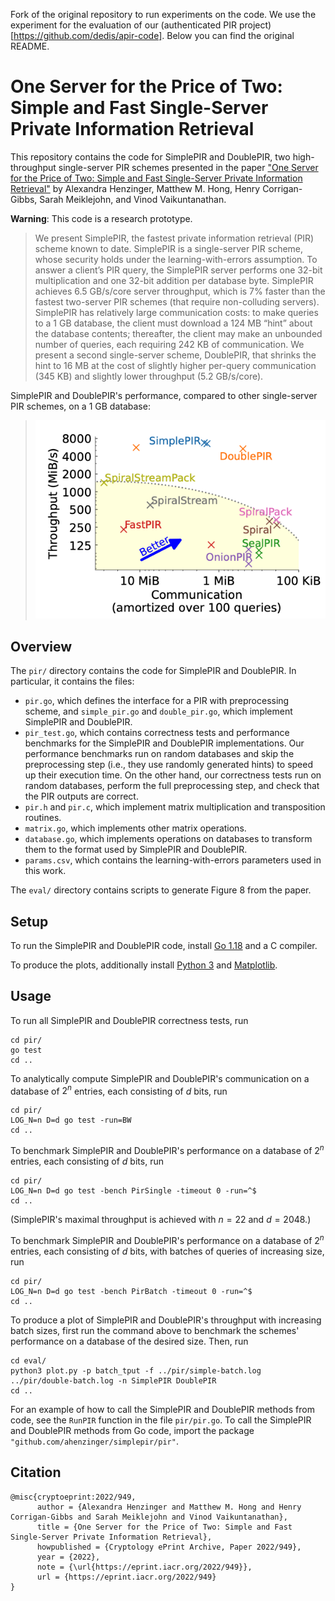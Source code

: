 Fork of the original repository to run experiments on the code. 
We use the experiment for the evaluation of 
our (authenticated PIR project)[https://github.com/dedis/apir-code].
Below you can find the original README.

# One Server for the Price of Two: Simple and Fast Single-Server Private Information Retrieval

This repository contains the code for SimplePIR and DoublePIR, two high-throughput single-server PIR schemes presented in the paper ["One Server for the Price of Two: Simple and Fast Single-Server Private Information Retrieval"](https://eprint.iacr.org/2022/949) by Alexandra Henzinger, Matthew M. Hong, Henry Corrigan-Gibbs, Sarah Meiklejohn, and Vinod Vaikuntanathan.

**Warning**: This code is a research prototype.

> We present SimplePIR, the fastest private information retrieval (PIR) scheme known to date. SimplePIR is a single-server PIR scheme, whose security holds under the learning-with-errors assumption. To answer a client’s PIR query, the SimplePIR server performs one 32-bit multiplication and one 32-bit addition per database byte. SimplePIR achieves 6.5 GB/s/core server throughput, which is 7% faster than the fastest two-server PIR schemes (that require non-colluding servers). SimplePIR has relatively large communication costs: to make queries to a 1 GB database, the client must download a 124 MB “hint” about the database contents; thereafter, the client may make an unbounded number of queries, each requiring 242 KB of communication. We present a second single-server scheme, DoublePIR, that shrinks the hint to 16 MB at the cost of slightly higher per-query communication (345 KB) and slightly lower throughput (5.2 GB/s/core).

SimplePIR and DoublePIR's performance, compared to other single-server PIR schemes, on a 1 GB database:
> <img src="performance.png" width="500">

## Overview

The `pir/` directory contains the code for SimplePIR and DoublePIR. In particular, it contains the files:
- `pir.go`, which defines the interface for a PIR with preprocessing scheme, and `simple_pir.go` and `double_pir.go`, which implement SimplePIR and DoublePIR.
- `pir_test.go`, which contains correctness tests and performance benchmarks for the SimplePIR and DoublePIR implementations. Our performance benchmarks run on random databases and skip the preprocessing step (i.e., they use randomly generated hints) to speed up their execution time. On the other hand, our correctness tests run on random databases, perform the full preprocessing step, and check that the PIR outputs are correct.   
- `pir.h` and `pir.c`, which implement matrix multiplication and transposition routines.
- `matrix.go`, which implements other matrix operations.
- `database.go`, which implements operations on databases to transform them to the format used by SimplePIR and DoublePIR.
- `params.csv`, which contains the learning-with-errors parameters used in this work.

The `eval/` directory contains scripts to generate Figure 8 from the paper.

## Setup

To run the SimplePIR and DoublePIR code, install [Go 1.18](https://go.dev/) and a C compiler.

To produce the plots, additionally install [Python 3](https://www.python.org/downloads/) and [Matplotlib](https://matplotlib.org/).

## Usage

To run all SimplePIR and DoublePIR correctness tests, run 
```
cd pir/
go test
cd ..
``` 

To analytically compute SimplePIR and DoublePIR's communication on a database of $2^n$ entries, each consisting of $d$ bits, run 
```
cd pir/
LOG_N=n D=d go test -run=BW
cd ..
```

To benchmark SimplePIR and DoublePIR's performance on a database of $2^n$ entries, each consisting of $d$ bits, run 
```
cd pir/
LOG_N=n D=d go test -bench PirSingle -timeout 0 -run=^$
cd ..
``` 
(SimplePIR's maximal throughput is achieved with $n = 22$ and $d = 2048$.)

To benchmark SimplePIR and DoublePIR's performance on a database of $2^n$ entries, each consisting of $d$ bits, with batches of queries of increasing size, run 
```
cd pir/
LOG_N=n D=d go test -bench PirBatch -timeout 0 -run=^$
cd ..
``` 

To produce a plot of SimplePIR and DoublePIR's throughput with increasing batch sizes, first run the command above to benchmark the schemes' performance on a database of the desired size. Then, run
```
cd eval/
python3 plot.py -p batch_tput -f ../pir/simple-batch.log ../pir/double-batch.log -n SimplePIR DoublePIR
cd ..
```

For an example of how to call the SimplePIR and DoublePIR methods from code, see the `RunPIR` function in the file `pir/pir.go`. To call the SimplePIR and DoublePIR methods from Go code, import the package `"github.com/ahenzinger/simplepir/pir"`.

## Citation

```
@misc{cryptoeprint:2022/949,
      author = {Alexandra Henzinger and Matthew M. Hong and Henry Corrigan-Gibbs and Sarah Meiklejohn and Vinod Vaikuntanathan},
      title = {One Server for the Price of Two: Simple and Fast Single-Server Private Information Retrieval},
      howpublished = {Cryptology ePrint Archive, Paper 2022/949},
      year = {2022},
      note = {\url{https://eprint.iacr.org/2022/949}},
      url = {https://eprint.iacr.org/2022/949}
}
```
